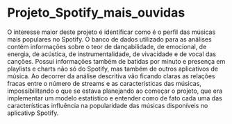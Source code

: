 # Projeto_Spotify_mais_ouvidas
O interesse maior deste projeto é identificar como é o perfil das músicas mais populares no Spotify. O banco de dados utilizado para as análises contém informações sobre o teor de dançabilidade, de emocional, de energia, de acústica, de instrumentalidade, de vivacidade e de vocal das canções. Possui informações também de batidas por minuto e presença em playlists e charts não só do Spotify, mas também de outros aplicativos de música.
Ao decorrer da análise descritiva vão ficando claras as relações fracas entre o número de streams e as características das músicas, impossibilitando o que se estava planejando ao começar o projeto, que era implementar um modelo estatístico e entender como de fato cada uma das características influência na popularidade das músicas disponíveis no aplicativp Spotify.
